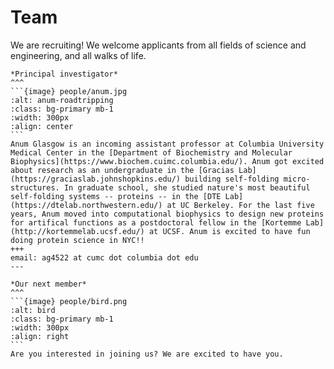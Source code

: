 # Team

We are recruiting!
We welcome applicants from all fields of science and engineering, and all walks of life.

````{panels}
*Principal investigator*
^^^
```{image} people/anum.jpg
:alt: anum-roadtripping
:class: bg-primary mb-1
:width: 300px
:align: center
```
Anum Glasgow is an incoming assistant professor at Columbia University Medical Center in the [Department of Biochemistry and Molecular Biophysics](https://www.biochem.cuimc.columbia.edu/). Anum got excited about research as an undergraduate in the [Gracias Lab](https://graciaslab.johnshopkins.edu/) building self-folding micro-structures. In graduate school, she studied nature's most beautiful self-folding systems -- proteins -- in the [DTE Lab](https://dtelab.northwestern.edu/) at UC Berkeley. For the last five years, Anum moved into computational biophysics to design new proteins for artifical functions as a postdoctoral fellow in the [Kortemme Lab](http://kortemmelab.ucsf.edu/) at UCSF. Anum is excited to have fun doing protein science in NYC!! 
+++
email: ag4522 at cumc dot columbia dot edu
---

*Our next member*
^^^
```{image} people/bird.png
:alt: bird
:class: bg-primary mb-1
:width: 300px
:align: right
```
Are you interested in joining us? We are excited to have you.
````

